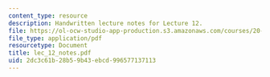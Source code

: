 ```yaml
---
content_type: resource
description: Handwritten lecture notes for Lecture 12.
file: https://ol-ocw-studio-app-production.s3.amazonaws.com/courses/20-410j-molecular-cellular-and-tissue-biomechanics-be-410j-spring-2003/2dc3c61b28b59b43ebcd996577137113_lec_12_notes.pdf
file_type: application/pdf
resourcetype: Document
title: lec_12_notes.pdf
uid: 2dc3c61b-28b5-9b43-ebcd-996577137113
---
```

